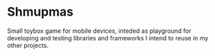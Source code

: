 # Shmupmas
Small toybox game for mobile devices, inteded as playground for developing and testing libraries and frameworks I intend to reuse in my other projects.
